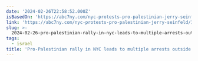 ```yaml
---
date: '2024-02-26T22:58:52.000Z'
isBasedOn: 'https://abc7ny.com/nyc-protests-pro-palestinian-jerry-seinfeld/14468507/'
link: 'https://abc7ny.com/nyc-protests-pro-palestinian-jerry-seinfeld/14468507/'
slug: >-
  2024-02-26-pro-palestinian-rally-in-nyc-leads-to-multiple-arrests-outside-92nd-street
tags:
  - israel
title: 'Pro-Palestinian rally in NYC leads to multiple arrests outside 92nd Street '
---
```


